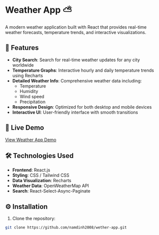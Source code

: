 # Weather App ⛅

A modern weather application built with React that provides real-time weather forecasts, temperature trends, and interactive visualizations.

## 🌟 Features

- **City Search**: Search for real-time weather updates for any city worldwide
- **Temperature Graphs**: Interactive hourly and daily temperature trends using Recharts
- **Detailed Weather Info**: Comprehensive weather data including:
  - Temperature
  - Humidity
  - Wind speed
  - Precipitation
- **Responsive Design**: Optimized for both desktop and mobile devices
- **Interactive UI**: User-friendly interface with smooth transitions

## 🚀 Live Demo

[View Weather App Demo](https://weather-app-namdinh.netlify.app/)

## 🛠️ Technologies Used

- **Frontend**: React.js
- **Styling**: CSS / Tailwind CSS
- **Data Visualization**: Recharts
- **Weather Data**: OpenWeatherMap API
- **Search**: React-Select-Async-Paginate

## ⚙️ Installation

1. Clone the repository:
```bash
git clone https://github.com/namdinh2008/wether-app.git
